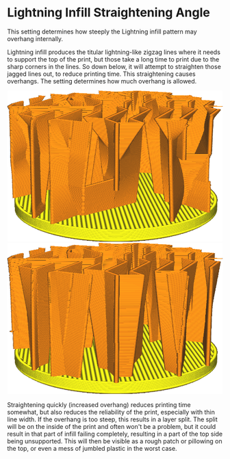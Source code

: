 Lightning Infill Straightening Angle
====
This setting determines how steeply the Lightning infill pattern may overhang internally.

Lightning infill produces the titular lightning-like zigzag lines where it needs to support the top of the print, but those take a long time to print due to the sharp corners in the lines. So down below, it will attempt to straighten those jagged lines out, to reduce printing time. This straightening causes overhangs. The setting determines how much overhang is allowed.

<!--screenshot {
"image_path": "lightning_infill_straightening_angle_40.png",
"models": [
    {
        "script": "cylinder.scad",
        "transformation": ["scaleZ(0.5)"]
    }
],
"camera_position": [36, 44, 19],
"settings": {
    "infill_pattern": "lightning",
    "wall_line_count": 0,
    "top_layers": 0,
    "lightning_infill_support_angle": 40,
    "lightning_infill_prune_angle": 10,
    "lightning_infill_straightening_angle": 40
},
"colours": 32
}-->
<!--screenshot {
"image_path": "lightning_infill_straightening_angle_10.png",
"models": [
    {
        "script": "cylinder.scad",
        "transformation": ["scaleZ(0.5)"]
    }
],
"camera_position": [36, 44, 19],
"settings": {
    "infill_pattern": "lightning",
    "wall_line_count": 0,
    "top_layers": 0,
    "lightning_infill_support_angle": 40,
    "lightning_infill_prune_angle": 10,
    "lightning_infill_straightening_angle": 10
},
"colours": 32
}-->
![At 40°, the infill lines converge quickly into straight lines](../images/lightning_infill_straightening_angle_40.png)
![At 10°, there are no steep overhangs in the infill any more](../images/lightning_infill_straightening_angle_10.png)

Straightening quickly (increased overhang) reduces printing time somewhat, but also reduces the reliability of the print, especially with thin line width. If the overhang is too steep, this results in a layer split. The split will be on the inside of the print and often won't be a problem, but it could result in that part of infill failing completely, resulting in a part of the top side being unsupported. This will then be visible as a rough patch or pillowing on the top, or even a mess of jumbled plastic in the worst case.
